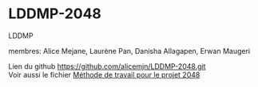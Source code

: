 # LDDMP-2048
LDDMP

membres: Alice Mejane, Laurène Pan, Danisha Allagapen, Erwan Maugeri

Lien du github https://github.com/alicemjn/LDDMP-2048.git <br/>
Voir aussi le fichier [Méthode de travail pour le projet 2048](./TRAVAIL.md)
